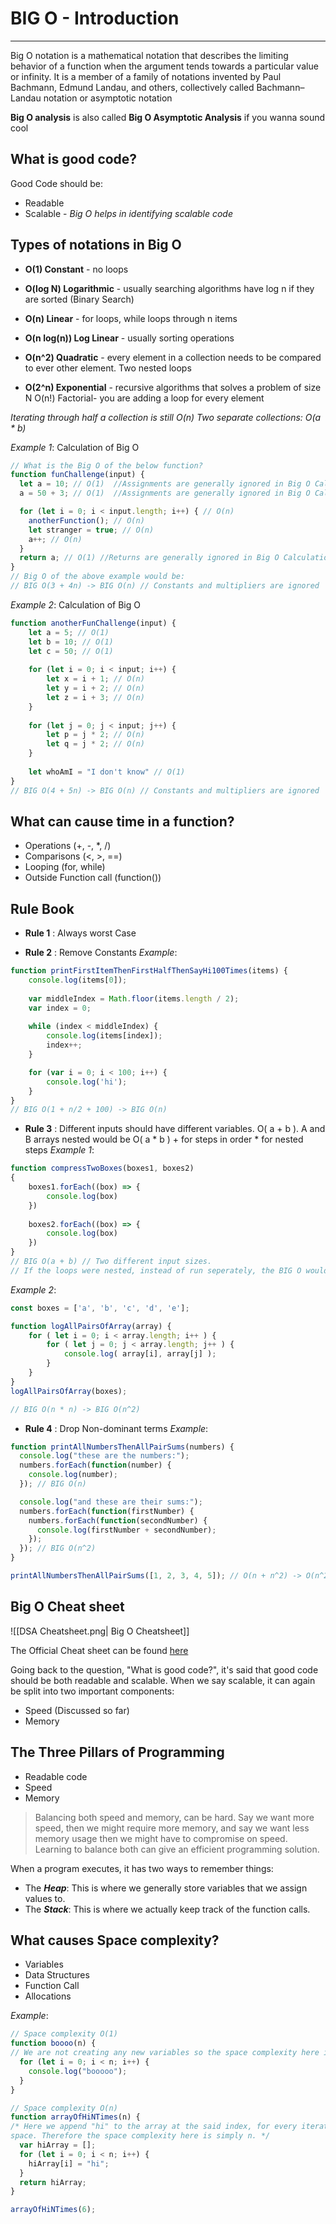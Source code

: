 # BIG O - Introduction
---

Big O notation is a mathematical notation that describes the limiting behavior of a function when the argument tends towards a particular value or infinity. It is a member of a family of notations invented by Paul Bachmann, Edmund Landau, and others, collectively called Bachmann–Landau notation or asymptotic notation

**Big O analysis** is also called **Big O Asymptotic Analysis** if you wanna sound cool

## What is good code?

Good Code should be:
- Readable
- Scalable - *Big O helps in identifying scalable code*

## Types of notations in Big O

- **O(1) Constant** - no loops

- **O(log N) Logarithmic** - usually searching algorithms have log n if they are sorted (Binary Search) 

- **O(n) Linear** - for loops, while loops through n items

- **O(n log(n)) Log Linear** - usually sorting operations

- **O(n^2) Quadratic** - every element in a collection needs to be compared to ever other element. Two nested loops

- **O(2^n) Exponential** - recursive algorithms that solves a problem of size N O(n!) Factorial- you are adding a loop for every element

*Iterating through half a collection is still O(n) Two separate collections: O(a \* b)*

*Example 1*: Calculation of Big O
```js
// What is the Big O of the below function? 
function funChallenge(input) {
  let a = 10; // O(1)  //Assignments are generally ignored in Big O Calculations
  a = 50 + 3; // O(1)  //Assignments are generally ignored in Big O Calculations

  for (let i = 0; i < input.length; i++) { // O(n)
    anotherFunction(); // O(n)
    let stranger = true; // O(n) 
    a++; // O(n)
  }
  return a; // O(1) //Returns are generally ignored in Big O Calculations
}
// Big O of the above example would be:
// BIG O(3 + 4n) -> BIG O(n) // Constants and multipliers are ignored
```
*Example 2*: Calculation of Big O
```js
function anotherFunChallenge(input) {
	let a = 5; // O(1)
	let b = 10; // O(1)
	let c = 50; // O(1)
	
	for (let i = 0; i < input; i++) {
		let x = i + 1; // O(n)
		let y = i + 2; // O(n)
		let z = i + 3; // O(n)
	}
	
	for (let j = 0; j < input; j++) {
		let p = j * 2; // O(n)
		let q = j * 2; // O(n)
	}
	
	let whoAmI = "I don't know" // O(1)
}
// BIG O(4 + 5n) -> BIG O(n) // Constants and multipliers are ignored
```

## What can cause time in a function?

- Operations (+, -, \*, /)
- Comparisons (<, >, \==)
- Looping (for, while)
- Outside Function call (function())

## Rule Book

- **Rule 1** : Always worst Case

- **Rule 2** : Remove Constants
*Example*: 
```js
function printFirstItemThenFirstHalfThenSayHi100Times(items) {
    console.log(items[0]); 
    
    var middleIndex = Math.floor(items.length / 2);
    var index = 0;
    
    while (index < middleIndex) {
        console.log(items[index]);
        index++;
    }

    for (var i = 0; i < 100; i++) {
        console.log('hi');
    }
}
// BIG O(1 + n/2 + 100) -> BIG O(n)
```

- **Rule 3** : Different inputs should have different variables. O( a + b ). A and B arrays nested would be O( a \* b ) 
	\+ for steps in order 
	\* for nested steps
*Example 1*: 
```js
function compressTwoBoxes(boxes1, boxes2)
{
	boxes1.forEach((box) => {
		console.log(box)
	})
	
	boxes2.forEach((box) => {
		console.log(box)
	})
}
// BIG O(a + b) // Two different input sizes.
// If the loops were nested, instead of run seperately, the BIG O would've been BIG O(a * b)
```
*Example 2*:
```js
const boxes = ['a', 'b', 'c', 'd', 'e'];

function logAllPairsOfArray(array) {
	for ( let i = 0; i < array.length; i++ ) {
		for ( let j = 0; j < array.length; j++ ) {
			console.log( array[i], array[j] );
		}
	}
}
logAllPairsOfArray(boxes);

// BIG O(n * n) -> BIG O(n^2)
```
- **Rule 4** : Drop Non-dominant terms
*Example*:
```js
function printAllNumbersThenAllPairSums(numbers) {
  console.log("these are the numbers:");
  numbers.forEach(function(number) {
    console.log(number);
  }); // BIG O(n)

  console.log("and these are their sums:");
  numbers.forEach(function(firstNumber) {
    numbers.forEach(function(secondNumber) {
      console.log(firstNumber + secondNumber);
    });
  }); // BIG O(n^2)
}

printAllNumbersThenAllPairSums([1, 2, 3, 4, 5]); // O(n + n^2) -> O(n^2)
```
## Big O Cheat sheet

![[DSA Cheatsheet.png| Big O Cheatsheet]]

The Official Cheat sheet can be found [here](https://www.bigocheatsheet.com/)

Going back to the question, "What is good code?", it's said that good code should be both readable and scalable.
When we say scalable, it can again be split into two important components:
- Speed (Discussed so far)
- Memory

## The Three Pillars of Programming

- Readable code
- Speed
- Memory

> Balancing both speed and memory, can be hard. Say we want more speed, then we might require more memory, and say we want less memory usage then we might have to compromise on speed. Learning to balance both can give an efficient programming solution.

When a program executes, it has two ways to remember things:
- The ***Heap***: This is where we generally store variables that we assign values to. 
- The ***Stack***: This is where we actually keep track of the function calls.

## What causes Space complexity?

- Variables
- Data Structures
- Function Call
- Allocations

*Example*:
```js
// Space complexity O(1)
function boooo(n) {
// We are not creating any new variables so the space complexity here is simply 1
  for (let i = 0; i < n; i++) {
    console.log("booooo");
  }
}

// Space complexity O(n)
function arrayOfHiNTimes(n) {
/* Here we append "hi" to the array at the said index, for every iteration. So it uses more
space. Therefore the space complexity here is simply n. */
  var hiArray = [];
  for (let i = 0; i < n; i++) {
    hiArray[i] = "hi";
  }
  return hiArray;
}

arrayOfHiNTimes(6);
```